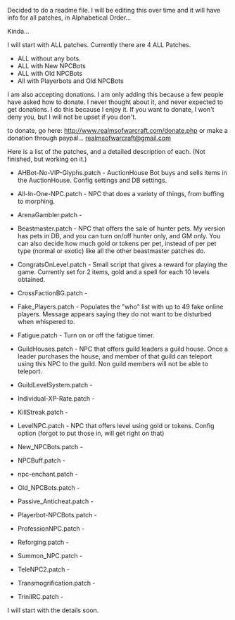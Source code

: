 Decided to do a readme file. I will be editing this over time and it will have info for all patches, in Alphabetical Order...

Kinda...

I will start with ALL patches. Currently there are 4 ALL Patches.

* ALL without any bots.
* ALL with New NPCBots
* ALL with Old NPCBots
* All with Playerbots and Old NPCBots

I am also accepting donations. I am only adding this because a few people have asked how to donate. I never
thought about it, and never expected to get donations. I do this because I enjoy it. If you want to donate,
I won't deny you, but I will not be upset if you don't.

to donate, go here: http://www.realmsofwarcraft.com/donate.php or make a donation through paypal... realmsofwarcraft@gmail.com

Here is a list of the patches, and a detailed description of each. (Not finished, but working on it.)

* AHBot-No-VIP-Glyphs.patch - 
  AuctionHouse Bot buys and sells items in the AuctionHouse. Config settings and DB settings.

* All-In-One-NPC.patch - 
  NPC that does a variety of things, from buffing to morphing.

* ArenaGambler.patch - 
* Beastmaster.patch - 
  NPC that offers the sale of hunter pets. My version has pets in DB, and you can turn on/off hunter only, and GM only. You can also decide how much gold or tokens per pet, instead of per pet type (normal or exotic) like all the other beastmaster patches do.

* CongratsOnLevel.patch - 
  Small script that gives a reward for playing the game. Currently set for 2 items, gold and a spell for each 10 levels obtained.

* CrossFactionBG.patch - 
* Fake_Players.patch - 
  Populates the "who" list with up to 49 fake online players. Message appears saying they do not want to be disturbed when whispered to.

* Fatigue.patch - 
  Turn on or off the fatigue timer.

* GuildHouses.patch - 
  NPC that offers guild leaders a guild house. Once a leader purchases the house, and member of that guild can teleport using this NPC to the guild. Non guild members will not be able to teleport.

* GuildLevelSystem.patch - 
* Individual-XP-Rate.patch - 
* KillStreak.patch - 
* LevelNPC.patch - 
  NPC that offers level using gold or tokens. Config option (forgot to put those in, will get right on that)
* New_NPCBots.patch - 
* NPCBuff.patch - 
* npc-enchant.patch - 
* Old_NPCBots.patch - 
* Passive_Anticheat.patch - 
* Playerbot-NPCBots.patch - 
* ProfessionNPC.patch - 
* Reforging.patch - 
* Summon_NPC.patch - 
* TeleNPC2.patch - 
* Transmogrification.patch - 
* TriniIRC.patch - 

I will start with the details soon.